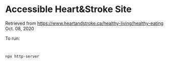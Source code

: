 Accessible Heart&Stroke Site
============================

Retrieved from https://www.heartandstroke.ca/healthy-living/healthy-eating Oct. 08, 2020

To run:

```


npx http-server

````